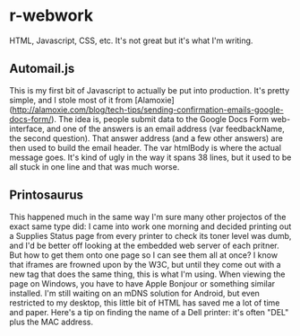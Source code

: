 r-webwork
=========

HTML, Javascript, CSS, etc. It's not great but it's what I'm writing.

Automail.js
-----------
This is my first bit of Javascript to actually be put into production. 
It's pretty simple, and I stole most of it from [Alamoxie] (http://alamoxie.com/blog/tech-tips/sending-confirmation-emails-google-docs-form/).
The idea is, people submit data to the Google Docs Form web-interface, and one 
of the answers is an email address (var feedbackName, the second question). 
That answer address (and a few other answers) are then used to build the email 
header. The var htmlBody is where the actual message goes. It's kind of ugly in the way it spans 38 lines, but it used to be all stuck in one line and that was much worse.

Printosaurus
------------
This happened much in the same way I'm sure many other projectos of the
exact same type did: I came into work one morning and decided printing out a 
Supplies Status page from every printer to check its toner level was dumb, 
and I'd be better off looking at the embedded web server of each pritner. But 
how to get them onto one page so I can see them all at once? I know that iframes
are frowned upon by the W3C, but until they come out with a new tag that does 
the same thing, this is what I'm using. When viewing the page on Windows, you 
have to have Apple Bonjour or something similar installed. I'm still waiting on 
an mDNS solution for Android, but even restricted to my desktop, this little bit
of HTML has saved me a lot of time and paper. Here's a tip on finding the name 
of a Dell printer: it's often "DEL" plus the MAC address.
